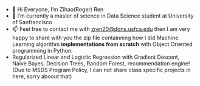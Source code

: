 - 👋 Hi Everyone, I’m Zihao(Roger) Ren
- 🌱 I’m currently a master of science in Data Science student at University of Sanfrancisco
- 📫 Feel free to contact me with zren20@dons.usfca.edu then I am very happy to share with you the zip file containning how I did Machine Learning algorithm <b>implementations from scratch</b> with Object Oriented programming in Python: 
- Regularized Linear and Logistic Regression with Gradient Descent, Naive Bayes, Decision Trees, Random Forest, recommendation engine! (Due to MSDS Program Policy, I can not share class specific projects in here, sorry aboout that)
 

<!---
hongjungg666/hongjungg666 is a ✨ special ✨ repository because its `README.md` (this file) appears on your GitHub profile.
You can click the Preview link to take a look at your changes.
--->
